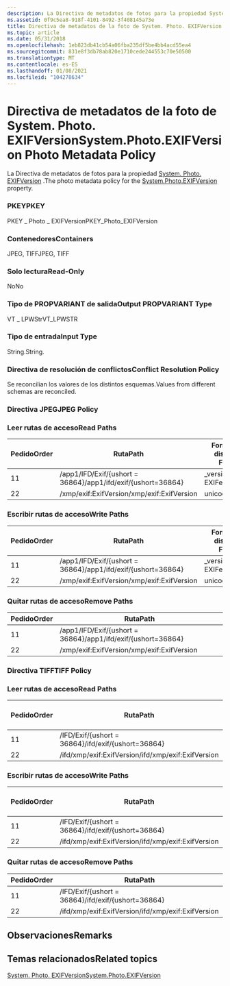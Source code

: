 ```yaml
---
description: La Directiva de metadatos de fotos para la propiedad System. Photo. EXIFVersion.
ms.assetid: 0f9c5ea8-918f-4101-8492-3f408145a73e
title: Directiva de metadatos de la foto de System. Photo. EXIFVersion
ms.topic: article
ms.date: 05/31/2018
ms.openlocfilehash: 1eb823db41cb54a06fba235df5be4bb4acd55ea4
ms.sourcegitcommit: 831e8f3db78ab820e1710cede244553c70e50500
ms.translationtype: MT
ms.contentlocale: es-ES
ms.lasthandoff: 01/08/2021
ms.locfileid: "104278634"
---
```

# <a name="systemphotoexifversion-photo-metadata-policy"></a><span data-ttu-id="a952d-103">Directiva de metadatos de la foto de System. Photo. EXIFVersion</span><span class="sxs-lookup"><span data-stu-id="a952d-103">System.Photo.EXIFVersion Photo Metadata Policy</span></span>

<span data-ttu-id="a952d-104">La Directiva de metadatos de fotos para la propiedad [System. Photo. EXIFVersion](../properties/props-system-photo-exifversion.md) .</span><span class="sxs-lookup"><span data-stu-id="a952d-104">The photo metadata policy for the [System.Photo.EXIFVersion](../properties/props-system-photo-exifversion.md) property.</span></span>

### <a name="pkey"></a><span data-ttu-id="a952d-105">PKEY</span><span class="sxs-lookup"><span data-stu-id="a952d-105">PKEY</span></span>

<span data-ttu-id="a952d-106">PKEY \_ Photo \_ EXIFVersion</span><span class="sxs-lookup"><span data-stu-id="a952d-106">PKEY\_Photo\_EXIFVersion</span></span>

### <a name="containers"></a><span data-ttu-id="a952d-107">Contenedores</span><span class="sxs-lookup"><span data-stu-id="a952d-107">Containers</span></span>

<span data-ttu-id="a952d-108">JPEG, TIFF</span><span class="sxs-lookup"><span data-stu-id="a952d-108">JPEG, TIFF</span></span>

### <a name="read-only"></a><span data-ttu-id="a952d-109">Solo lectura</span><span class="sxs-lookup"><span data-stu-id="a952d-109">Read-Only</span></span>

<span data-ttu-id="a952d-110">No</span><span class="sxs-lookup"><span data-stu-id="a952d-110">No</span></span>

### <a name="output-propvariant-type"></a><span data-ttu-id="a952d-111">Tipo de PROPVARIANT de salida</span><span class="sxs-lookup"><span data-stu-id="a952d-111">Output PROPVARIANT Type</span></span>

<span data-ttu-id="a952d-112">VT \_ LPWStr</span><span class="sxs-lookup"><span data-stu-id="a952d-112">VT\_LPWSTR</span></span>

### <a name="input-type"></a><span data-ttu-id="a952d-113">Tipo de entrada</span><span class="sxs-lookup"><span data-stu-id="a952d-113">Input Type</span></span>

<span data-ttu-id="a952d-114">String.</span><span class="sxs-lookup"><span data-stu-id="a952d-114">String.</span></span>

### <a name="conflict-resolution-policy"></a><span data-ttu-id="a952d-115">Directiva de resolución de conflictos</span><span class="sxs-lookup"><span data-stu-id="a952d-115">Conflict Resolution Policy</span></span>

<span data-ttu-id="a952d-116">Se reconcilian los valores de los distintos esquemas.</span><span class="sxs-lookup"><span data-stu-id="a952d-116">Values from different schemas are reconciled.</span></span>

### <a name="jpeg-policy"></a><span data-ttu-id="a952d-117">Directiva JPEG</span><span class="sxs-lookup"><span data-stu-id="a952d-117">JPEG Policy</span></span>

### <a name="read-paths"></a><span data-ttu-id="a952d-118">Leer rutas de acceso</span><span class="sxs-lookup"><span data-stu-id="a952d-118">Read Paths</span></span>



| <span data-ttu-id="a952d-119">Pedido</span><span class="sxs-lookup"><span data-stu-id="a952d-119">Order</span></span> | <span data-ttu-id="a952d-120">Ruta</span><span class="sxs-lookup"><span data-stu-id="a952d-120">Path</span></span>                          | <span data-ttu-id="a952d-121">Formato de disco</span><span class="sxs-lookup"><span data-stu-id="a952d-121">Disk Format</span></span>   |
|-------|-------------------------------|---------------|
| <span data-ttu-id="a952d-122">1</span><span class="sxs-lookup"><span data-stu-id="a952d-122">1</span></span>     | <span data-ttu-id="a952d-123">/app1/IFD/Exif/{ushort = 36864}</span><span class="sxs-lookup"><span data-stu-id="a952d-123">/app1/ifd/exif/{ushort=36864}</span></span> | <span data-ttu-id="a952d-124">\_versión EXIF</span><span class="sxs-lookup"><span data-stu-id="a952d-124">exif\_version</span></span> |
| <span data-ttu-id="a952d-125">2</span><span class="sxs-lookup"><span data-stu-id="a952d-125">2</span></span>     | <span data-ttu-id="a952d-126">/xmp/exif:ExifVersion</span><span class="sxs-lookup"><span data-stu-id="a952d-126">/xmp/exif:ExifVersion</span></span>         | <span data-ttu-id="a952d-127">unicode</span><span class="sxs-lookup"><span data-stu-id="a952d-127">unicode</span></span>       |



 

### <a name="write-paths"></a><span data-ttu-id="a952d-128">Escribir rutas de acceso</span><span class="sxs-lookup"><span data-stu-id="a952d-128">Write Paths</span></span>



| <span data-ttu-id="a952d-129">Pedido</span><span class="sxs-lookup"><span data-stu-id="a952d-129">Order</span></span> | <span data-ttu-id="a952d-130">Ruta</span><span class="sxs-lookup"><span data-stu-id="a952d-130">Path</span></span>                          | <span data-ttu-id="a952d-131">Formato de disco</span><span class="sxs-lookup"><span data-stu-id="a952d-131">Disk Format</span></span>   |
|-------|-------------------------------|---------------|
| <span data-ttu-id="a952d-132">1</span><span class="sxs-lookup"><span data-stu-id="a952d-132">1</span></span>     | <span data-ttu-id="a952d-133">/app1/IFD/Exif/{ushort = 36864}</span><span class="sxs-lookup"><span data-stu-id="a952d-133">/app1/ifd/exif/{ushort=36864}</span></span> | <span data-ttu-id="a952d-134">\_versión EXIF</span><span class="sxs-lookup"><span data-stu-id="a952d-134">exif\_version</span></span> |
| <span data-ttu-id="a952d-135">2</span><span class="sxs-lookup"><span data-stu-id="a952d-135">2</span></span>     | <span data-ttu-id="a952d-136">/xmp/exif:ExifVersion</span><span class="sxs-lookup"><span data-stu-id="a952d-136">/xmp/exif:ExifVersion</span></span>         | <span data-ttu-id="a952d-137">unicode</span><span class="sxs-lookup"><span data-stu-id="a952d-137">unicode</span></span>       |



 

### <a name="remove-paths"></a><span data-ttu-id="a952d-138">Quitar rutas de acceso</span><span class="sxs-lookup"><span data-stu-id="a952d-138">Remove Paths</span></span>



| <span data-ttu-id="a952d-139">Pedido</span><span class="sxs-lookup"><span data-stu-id="a952d-139">Order</span></span> | <span data-ttu-id="a952d-140">Ruta</span><span class="sxs-lookup"><span data-stu-id="a952d-140">Path</span></span>                          |
|-------|-------------------------------|
| <span data-ttu-id="a952d-141">1</span><span class="sxs-lookup"><span data-stu-id="a952d-141">1</span></span>     | <span data-ttu-id="a952d-142">/app1/IFD/Exif/{ushort = 36864}</span><span class="sxs-lookup"><span data-stu-id="a952d-142">/app1/ifd/exif/{ushort=36864}</span></span> |
| <span data-ttu-id="a952d-143">2</span><span class="sxs-lookup"><span data-stu-id="a952d-143">2</span></span>     | <span data-ttu-id="a952d-144">/xmp/exif:ExifVersion</span><span class="sxs-lookup"><span data-stu-id="a952d-144">/xmp/exif:ExifVersion</span></span>         |



 

### <a name="tiff-policy"></a><span data-ttu-id="a952d-145">Directiva TIFF</span><span class="sxs-lookup"><span data-stu-id="a952d-145">TIFF Policy</span></span>

### <a name="read-paths"></a><span data-ttu-id="a952d-146">Leer rutas de acceso</span><span class="sxs-lookup"><span data-stu-id="a952d-146">Read Paths</span></span>



| <span data-ttu-id="a952d-147">Pedido</span><span class="sxs-lookup"><span data-stu-id="a952d-147">Order</span></span> | <span data-ttu-id="a952d-148">Ruta</span><span class="sxs-lookup"><span data-stu-id="a952d-148">Path</span></span>                      | <span data-ttu-id="a952d-149">Formato de disco</span><span class="sxs-lookup"><span data-stu-id="a952d-149">Disk Format</span></span>   |
|-------|---------------------------|---------------|
| <span data-ttu-id="a952d-150">1</span><span class="sxs-lookup"><span data-stu-id="a952d-150">1</span></span>     | <span data-ttu-id="a952d-151">/IFD/Exif/{ushort = 36864}</span><span class="sxs-lookup"><span data-stu-id="a952d-151">/ifd/exif/{ushort=36864}</span></span>  | <span data-ttu-id="a952d-152">\_versión EXIF</span><span class="sxs-lookup"><span data-stu-id="a952d-152">exif\_version</span></span> |
| <span data-ttu-id="a952d-153">2</span><span class="sxs-lookup"><span data-stu-id="a952d-153">2</span></span>     | <span data-ttu-id="a952d-154">/ifd/xmp/exif:ExifVersion</span><span class="sxs-lookup"><span data-stu-id="a952d-154">/ifd/xmp/exif:ExifVersion</span></span> | <span data-ttu-id="a952d-155">unicode</span><span class="sxs-lookup"><span data-stu-id="a952d-155">unicode</span></span>       |



 

### <a name="write-paths"></a><span data-ttu-id="a952d-156">Escribir rutas de acceso</span><span class="sxs-lookup"><span data-stu-id="a952d-156">Write Paths</span></span>



| <span data-ttu-id="a952d-157">Pedido</span><span class="sxs-lookup"><span data-stu-id="a952d-157">Order</span></span> | <span data-ttu-id="a952d-158">Ruta</span><span class="sxs-lookup"><span data-stu-id="a952d-158">Path</span></span>                      | <span data-ttu-id="a952d-159">Formato de disco</span><span class="sxs-lookup"><span data-stu-id="a952d-159">Disk Format</span></span>   |
|-------|---------------------------|---------------|
| <span data-ttu-id="a952d-160">1</span><span class="sxs-lookup"><span data-stu-id="a952d-160">1</span></span>     | <span data-ttu-id="a952d-161">/IFD/Exif/{ushort = 36864}</span><span class="sxs-lookup"><span data-stu-id="a952d-161">/ifd/exif/{ushort=36864}</span></span>  | <span data-ttu-id="a952d-162">\_versión EXIF</span><span class="sxs-lookup"><span data-stu-id="a952d-162">exif\_version</span></span> |
| <span data-ttu-id="a952d-163">2</span><span class="sxs-lookup"><span data-stu-id="a952d-163">2</span></span>     | <span data-ttu-id="a952d-164">/ifd/xmp/exif:ExifVersion</span><span class="sxs-lookup"><span data-stu-id="a952d-164">/ifd/xmp/exif:ExifVersion</span></span> | <span data-ttu-id="a952d-165">unicode</span><span class="sxs-lookup"><span data-stu-id="a952d-165">unicode</span></span>       |



 

### <a name="remove-paths"></a><span data-ttu-id="a952d-166">Quitar rutas de acceso</span><span class="sxs-lookup"><span data-stu-id="a952d-166">Remove Paths</span></span>



| <span data-ttu-id="a952d-167">Pedido</span><span class="sxs-lookup"><span data-stu-id="a952d-167">Order</span></span> | <span data-ttu-id="a952d-168">Ruta</span><span class="sxs-lookup"><span data-stu-id="a952d-168">Path</span></span>                      |
|-------|---------------------------|
| <span data-ttu-id="a952d-169">1</span><span class="sxs-lookup"><span data-stu-id="a952d-169">1</span></span>     | <span data-ttu-id="a952d-170">/IFD/Exif/{ushort = 36864}</span><span class="sxs-lookup"><span data-stu-id="a952d-170">/ifd/exif/{ushort=36864}</span></span>  |
| <span data-ttu-id="a952d-171">2</span><span class="sxs-lookup"><span data-stu-id="a952d-171">2</span></span>     | <span data-ttu-id="a952d-172">/ifd/xmp/exif:ExifVersion</span><span class="sxs-lookup"><span data-stu-id="a952d-172">/ifd/xmp/exif:ExifVersion</span></span> |



 

## <a name="remarks"></a><span data-ttu-id="a952d-173">Observaciones</span><span class="sxs-lookup"><span data-stu-id="a952d-173">Remarks</span></span>

## <a name="related-topics"></a><span data-ttu-id="a952d-174">Temas relacionados</span><span class="sxs-lookup"><span data-stu-id="a952d-174">Related topics</span></span>

<dl> <dt>

[<span data-ttu-id="a952d-175">System. Photo. EXIFVersion</span><span class="sxs-lookup"><span data-stu-id="a952d-175">System.Photo.EXIFVersion</span></span>](../properties/props-system-photo-exifversion.md)
</dt> </dl>

 

 
